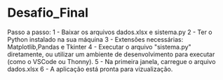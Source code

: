 # Desafio_Final


Passo a passo:
1 - Baixar os arquivos dados.xlsx e sistema.py
2 - Ter o Python instalado na sua máquina
3 - Extensões necessárias: Matplotlib,Pandas e Tkinter
4 - Executar o arquivo "sistema.py" diretamente, ou utilizar um ambiente de desenvolvimento para executar (como o VSCode ou Thonny).
5 - Na primeira janela, carregue o arquivo dados.xlsx
6 - A aplicação está pronta para vizualização.
